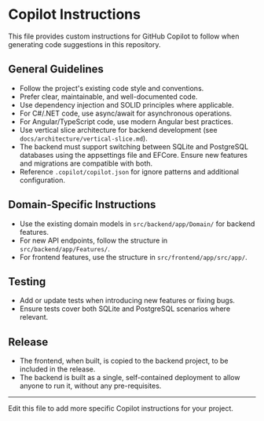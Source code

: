 # Copilot Instructions

This file provides custom instructions for GitHub Copilot to follow when generating code suggestions in this repository.

## General Guidelines
- Follow the project's existing code style and conventions.
- Prefer clear, maintainable, and well-documented code.
- Use dependency injection and SOLID principles where applicable.
- For C#/.NET code, use async/await for asynchronous operations.
- For Angular/TypeScript code, use modern Angular best practices.
- Use vertical slice architecture for backend development (see `docs/architecture/vertical-slice.md`).
- The backend must support switching between SQLite and PostgreSQL databases using the appsettings file and EFCore. Ensure new features and migrations are compatible with both.
- Reference `.copilot/copilot.json` for ignore patterns and additional configuration.

## Domain-Specific Instructions
- Use the existing domain models in `src/backend/app/Domain/` for backend features.
- For new API endpoints, follow the structure in `src/backend/app/Features/`.
- For frontend features, use the structure in `src/frontend/app/src/app/`.

## Testing
- Add or update tests when introducing new features or fixing bugs.
- Ensure tests cover both SQLite and PostgreSQL scenarios where relevant.

## Release
- The frontend, when built, is copied to the backend project, to be included in the release.
- The backend is built as a single, self-contained deployment to allow anyone to run it, without any pre-requisites.

---
Edit this file to add more specific Copilot instructions for your project.
